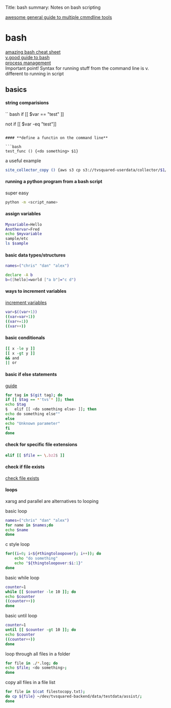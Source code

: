 Title: bash
summary: Notes on bash scripting

[awesome general guide to multiple cmmdline tools](http://conqueringthecommandline.com/book/ps)

# bash

[amazing bash cheat sheet](https://devhints.io/bash)   
[v.good guide to bash](https://www.tldp.org/LDP/abs/html/)   
[process management](https://mywiki.wooledge.org/ProcessManagement)   
Important point! Syntax for running stuff from the command line is v. different to running in script  

## basics 

#### **string comparisions**

`` bash
if [[ $var == "test" ]]

not 
if [[ $var -eq "test"]]
```

#### **define a functin on the command line**

```bash
test_func () {<do something> $1}
```

a useful example 

```bash
site_collector_copy () {aws s3 cp s3://tvsquared-userdata/collector/$1/2019.08/ s3://tvsquared-userdata-preprod/collector/$1/2019.08/ --recursive}
```


#### **running a python program from a bash script**

super easy
```bash
python -m <script_name>
```


#### **assign variables**

```bash
Myvariable=Hello
Anothervar=Fred
echo $myvariable 
sample/etc
ls $sample
```

#### **basic data types/structures**

```bash
names=("chris" "dan" "alex")
```

```bash
declare -A b
b=([hello]=world ["a b"]="c d")
```

#### **ways to increment variables**
[increment variables](https://askubuntu.com/questions/385528/how-to-increment-a-variable-in-bash)
```bash
var=$((var+1))
((var=var+1))
((var+=1))
((var++))
```

#### **basic conditionals**

```bash
[[ x -le y ]]
[[ x -gt y ]]
&& and
|| or
```

#### **basic if else statements**
[guide](https://ryanstutorials.net/bash-scripting-tutorial/bash-if-statements.php
)
```bash
for tag in $(git tag); do
if [[ $tag == *'tvs'* ]]; then
echo $tag
§   elif [[ <do something else> ]]; then
echo do something else""
else
echo "Unknown parameter"
fi
done
```

#### **check for specific file extensions**

```bash
elif [[ $file =~ \.bz2$ ]]
```

#### **check if file exists**
[check file exists](https://linuxize.com/post/bash-check-if-file-exists/)

#### **loops**

xarsg and parallel are alternatives to looping

basic loop
```bash
names=("chris" "dan" "alex")
for name in $names;do 
echo $name
done
```

c style loop
```bash
for((i=0; i<${#thingtoloopover}; i++)); do
    echo "do something"
    echo "${thingtoloopover:$i:1}"
done 
```

basic while loop
```bash
counter=1
while [[ $counter -le 10 ]]; do 
echo $counter
((counter++))
done
```

basic until loop
```bash
counter=1 
until [[ $counter -gt 10 ]]; do 
echo $counter 
((counter++))
done
```


loop through all files in a folder
```bash
for file in ./*.log; do 
echo $file; <do something>; 
done
```

copy all files in a file list

```bash
for file in $(cat filestocopy.txt); 
do cp ${file} ~/dev/tvsquared-backend/data/testdata/assist/; 
done
```

